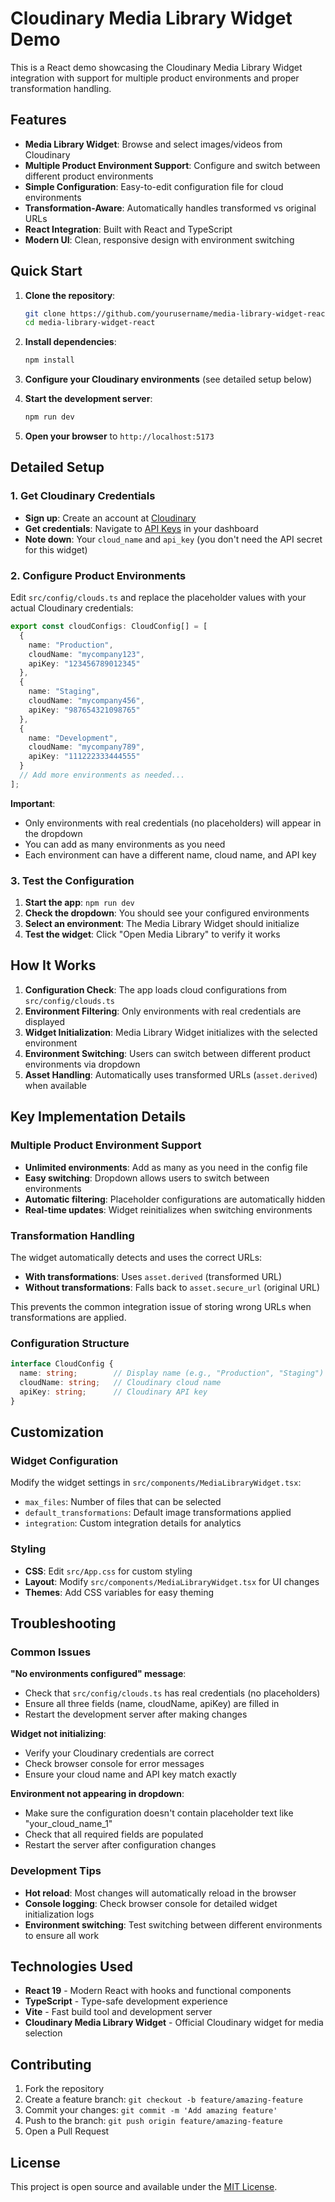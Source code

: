 # Cloudinary Media Library Widget Demo

This is a React demo showcasing the Cloudinary Media Library Widget integration with support for multiple product environments and proper transformation handling.

## Features

- **Media Library Widget**: Browse and select images/videos from Cloudinary
- **Multiple Product Environment Support**: Configure and switch between different product environments
- **Simple Configuration**: Easy-to-edit configuration file for cloud environments
- **Transformation-Aware**: Automatically handles transformed vs original URLs
- **React Integration**: Built with React and TypeScript
- **Modern UI**: Clean, responsive design with environment switching

## Quick Start

1. **Clone the repository**:
   ```bash
   git clone https://github.com/yourusername/media-library-widget-react.git
   cd media-library-widget-react
   ```

2. **Install dependencies**:
   ```bash
   npm install
   ```

3. **Configure your Cloudinary environments** (see detailed setup below)

4. **Start the development server**:
   ```bash
   npm run dev
   ```

5. **Open your browser** to `http://localhost:5173`

## Detailed Setup

### 1. Get Cloudinary Credentials

- **Sign up**: Create an account at [Cloudinary](https://cloudinary.com/)
- **Get credentials**: Navigate to [API Keys](https://console.cloudinary.com/app/settings/api-keys) in your dashboard
- **Note down**: Your `cloud_name` and `api_key` (you don't need the API secret for this widget)

### 2. Configure Product Environments

Edit `src/config/clouds.ts` and replace the placeholder values with your actual Cloudinary credentials:

```typescript
export const cloudConfigs: CloudConfig[] = [
  {
    name: "Production",
    cloudName: "mycompany123",
    apiKey: "123456789012345"
  },
  {
    name: "Staging",
    cloudName: "mycompany456", 
    apiKey: "987654321098765"
  },
  {
    name: "Development",
    cloudName: "mycompany789",
    apiKey: "111222333444555"
  }
  // Add more environments as needed...
];
```

**Important**: 
- Only environments with real credentials (no placeholders) will appear in the dropdown
- You can add as many environments as you need
- Each environment can have a different name, cloud name, and API key

### 3. Test the Configuration

1. **Start the app**: `npm run dev`
2. **Check the dropdown**: You should see your configured environments
3. **Select an environment**: The Media Library Widget should initialize
4. **Test the widget**: Click "Open Media Library" to verify it works

## How It Works

1. **Configuration Check**: The app loads cloud configurations from `src/config/clouds.ts`
2. **Environment Filtering**: Only environments with real credentials are displayed
3. **Widget Initialization**: Media Library Widget initializes with the selected environment
4. **Environment Switching**: Users can switch between different product environments via dropdown
5. **Asset Handling**: Automatically uses transformed URLs (`asset.derived`) when available

## Key Implementation Details

### Multiple Product Environment Support
- **Unlimited environments**: Add as many as you need in the config file
- **Easy switching**: Dropdown allows users to switch between environments
- **Automatic filtering**: Placeholder configurations are automatically hidden
- **Real-time updates**: Widget reinitializes when switching environments

### Transformation Handling
The widget automatically detects and uses the correct URLs:
- **With transformations**: Uses `asset.derived` (transformed URL)
- **Without transformations**: Falls back to `asset.secure_url` (original URL)

This prevents the common integration issue of storing wrong URLs when transformations are applied.

### Configuration Structure
```typescript
interface CloudConfig {
  name: string;        // Display name (e.g., "Production", "Staging")
  cloudName: string;   // Cloudinary cloud name
  apiKey: string;      // Cloudinary API key
}
```

## Customization

### Widget Configuration
Modify the widget settings in `src/components/MediaLibraryWidget.tsx`:
- `max_files`: Number of files that can be selected
- `default_transformations`: Default image transformations applied
- `integration`: Custom integration details for analytics

### Styling
- **CSS**: Edit `src/App.css` for custom styling
- **Layout**: Modify `src/components/MediaLibraryWidget.tsx` for UI changes
- **Themes**: Add CSS variables for easy theming

## Troubleshooting

### Common Issues

**"No environments configured" message**:
- Check that `src/config/clouds.ts` has real credentials (no placeholders)
- Ensure all three fields (name, cloudName, apiKey) are filled in
- Restart the development server after making changes

**Widget not initializing**:
- Verify your Cloudinary credentials are correct
- Check browser console for error messages
- Ensure your cloud name and API key match exactly

**Environment not appearing in dropdown**:
- Make sure the configuration doesn't contain placeholder text like "your_cloud_name_1"
- Check that all required fields are populated
- Restart the server after configuration changes

### Development Tips

- **Hot reload**: Most changes will automatically reload in the browser
- **Console logging**: Check browser console for detailed widget initialization logs
- **Environment switching**: Test switching between different environments to ensure all work

## Technologies Used

- **React 19** - Modern React with hooks and functional components
- **TypeScript** - Type-safe development experience
- **Vite** - Fast build tool and development server
- **Cloudinary Media Library Widget** - Official Cloudinary widget for media selection

## Contributing

1. Fork the repository
2. Create a feature branch: `git checkout -b feature/amazing-feature`
3. Commit your changes: `git commit -m 'Add amazing feature'`
4. Push to the branch: `git push origin feature/amazing-feature`
5. Open a Pull Request

## License

This project is open source and available under the [MIT License](LICENSE).
